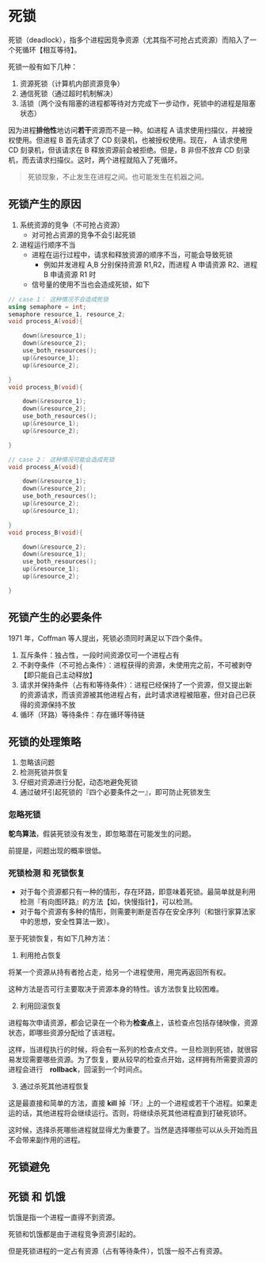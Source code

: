 # 死锁


死锁（deadlock），指多个进程因竞争资源（尤其指不可抢占式资源）而陷入了一个死循环【相互等待】。

死锁一般有如下几种：
1. 资源死锁（计算机内部资源竞争）
2. 通信死锁（通过超时机制解决）
3. 活锁（两个没有阻塞的进程都等待对方完成下一步动作，死锁中的进程是阻塞状态）

因为进程**排他性**地访问**若干**资源而不是一种。如进程 A 请求使用扫描仪，并被授权使用。但进程 B 首先请求了 CD 刻录机，也被授权使用。现在， A 请求使用 CD 刻录机，但该请求在 B 释放资源前会被拒绝。但是，B 非但不放弃 CD 刻录机，而去请求扫描仪。这时，两个进程就陷入了死循环。

> 死锁现象，不止发生在进程之间。也可能发生在机器之间。

## 死锁产生的原因

1. 系统资源的竞争（不可抢占资源）
    - 对可抢占资源的竞争不会引起死锁
2. 进程运行顺序不当
    - 进程在运行过程中，请求和释放资源的顺序不当，可能会导致死锁
        - 例如并发进程 A,B 分别保持资源 R1,R2，而进程 A 申请资源 R2、进程 B 申请资源 R1 时
    - 信号量的使用不当也会造成死锁，如下

```c++
// case 1： 这种情况不会造成死锁
using semaphore = int; 
semaphore resource_1, resource_2; 
void process_A(void){

    down(&resource_1);
    down(&resource_2);
    use_both_resources();
    up(&resource_1);
    up(&resource_2);

}
void process_B(void){

    down(&resource_1);
    down(&resource_2);
    use_both_resources();
    up(&resource_1);
    up(&resource_2);

}

// case 2： 这种情况可能会造成死锁
void process_A(void){

    down(&resource_1);
    down(&resource_2);
    use_both_resources();
    up(&resource_2);
    up(&resource_1);

}
void process_B(void){

    down(&resource_2);
    down(&resource_1);
    use_both_resources();
    up(&resource_1);
    up(&resource_2);

}
```

## 死锁产生的必要条件

1971 年，Coffman 等人提出，死锁必须同时满足以下四个条件。

1. 互斥条件：独占性，一段时间资源仅可一个进程占有
2. 不剥夺条件（不可抢占条件）：进程获得的资源，未使用完之前，不可被剥夺【即只能自己主动释放】
3. 请求并保持条件（占有和等待条件）：进程已经保持了一个资源，但又提出新的资源请求，而该资源被其他进程占有，此时请求进程被阻塞，但对自己已获得的资源保持不放
4. 循环（环路）等待条件：存在循环等待链

## 死锁的处理策略

1. 忽略该问题
2. 检测死锁并恢复
3. 仔细对资源进行分配，动态地避免死锁
4. 通过破坏引起死锁的『四个必要条件之一』，即可防止死锁发生

### 忽略死锁

**鸵鸟算法**，假装死锁没有发生，即忽略潜在可能发生的问题。

前提是，问题出现的概率很低。

### 死锁检测 和 死锁恢复

* 对于每个资源都只有一种的情形，存在环路，即意味着死锁。最简单就是利用检测『有向图环路』的方法【如，快慢指针】，可以检测。
* 对于每个资源有多种的情形，则需要判断是否存在安全序列（和银行家算法家中的思想，安全性算法一致）。

至于死锁恢复，有如下几种方法：

1. 利用抢占恢复

将某一个资源从持有者抢占走，给另一个进程使用，用完再返回所有权。

这种方法是否可行主要取决于资源本身的特性。该方法恢复比较困难。

2. 利用回滚恢复

进程每次申请资源，都会记录在一个称为**检查点**上，该检查点包括存储映像，资源状态，即哪些资源分配给了该进程。

这样，当进程执行的时候，将会有一系列的检查点文件。一旦检测到死锁，就很容易发现需要哪些资源。为了恢复，要从较早的检查点开始，这样拥有所需要资源的进程会进行　**rollback**，回滚到一个时间点。

3. 通过杀死其他进程恢复

这是最直接和简单的方法，直接 **kill** 掉『环』上的一个进程或若干个进程。如果走运的话，其他进程将会继续运行。否则，将继续杀死其他进程直到打破死锁环。

这时候，选择杀死哪些进程就显得尤为重要了。当然是选择哪些可以从头开始而且不会带来副作用的进程。

## 死锁避免

## 死锁 和 饥饿

饥饿是指一个进程一直得不到资源。

死锁和饥饿都是由于进程竞争资源引起的。

但是死锁进程的一定占有资源（占有等待条件），饥饿一般不占有资源。
